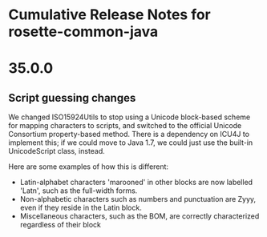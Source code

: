 # Cumulative Release Notes for rosette-common-java #

# 35.0.0 #

## Script guessing changes ##

We changed ISO15924Utils to stop using a Unicode block-based scheme for mapping characters to scripts, and switched to the official Unicode Consortium property-based method. There is a dependency on ICU4J to implement this; if we could move to Java 1.7, we could just use the built-in UnicodeScript class, instead.

Here are some examples of how this is different:

* Latin-alphabet characters 'marooned' in other blocks are now labelled 'Latn', such as the full-width forms.
* Non-alphabetic characters such as numbers and punctuation are Zyyy, even if they reside in the Latin block.
* Miscellaneous characters, such as the BOM, are correctly characterized regardless of their block
